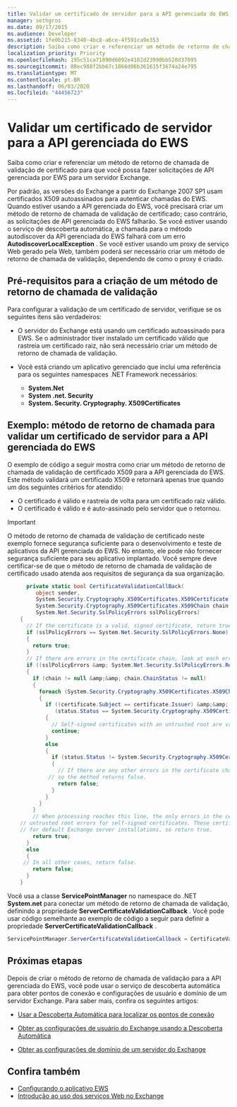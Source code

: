 ```yaml
---
title: Validar um certificado de servidor para a API gerenciada do EWS
manager: sethgros
ms.date: 09/17/2015
ms.audience: Developer
ms.assetid: 1fe0b215-8340-4bc8-a6ce-4f591ca9e353
description: Saiba como criar e referenciar um método de retorno de chamada de validação de certificado para que você possa fazer solicitações de API gerenciada por EWS para um servidor Exchange.
localization_priority: Priority
ms.openlocfilehash: 195c51ca71890d6092e4182d23990bb528d37095
ms.sourcegitcommit: 88ec988f2bb67c1866d06b361615f3674a24e795
ms.translationtype: MT
ms.contentlocale: pt-BR
ms.lasthandoff: 06/03/2020
ms.locfileid: "44456723"
---
```

# <a name="validate-a-server-certificate-for-the-ews-managed-api"></a>Validar um certificado de servidor para a API gerenciada do EWS

Saiba como criar e referenciar um método de retorno de chamada de validação de certificado para que você possa fazer solicitações de API gerenciada por EWS para um servidor Exchange.
  
Por padrão, as versões do Exchange a partir do Exchange 2007 SP1 usam certificados X509 autoassinados para autenticar chamadas do EWS. Quando estiver usando a API gerenciada do EWS, você precisará criar um método de retorno de chamada de validação de certificado; caso contrário, as solicitações de API gerenciada do EWS falharão. Se você estiver usando o serviço de descoberta automática, a chamada para o método autodiscover da API gerenciada do EWS falhará com um erro **AutodiscoverLocalException** . Se você estiver usando um proxy de serviço Web gerado pela Web, também poderá ser necessário criar um método de retorno de chamada de validação, dependendo de como o proxy é criado. 
  
## <a name="prerequisites-for-creating-a-validation-callback-method"></a>Pré-requisitos para a criação de um método de retorno de chamada de validação
<a name="bk_prereq"> </a>

Para configurar a validação de um certificado de servidor, verifique se os seguintes itens são verdadeiros: 
  
- O servidor do Exchange está usando um certificado autoassinado para EWS. Se o administrador tiver instalado um certificado válido que rastreia um certificado raiz, não será necessário criar um método de retorno de chamada de validação. 
    
- Você está criando um aplicativo gerenciado que inclui uma referência para os seguintes namespaces .NET Framework necessários: 
    
  - **System.Net**
  - **System .net. Security**  
  - **System. Security. Cryptography. X509Certificates**
    
## <a name="example-callback-method-to-validate-a-server-certificate-for-the-ews-managed-api"></a>Exemplo: método de retorno de chamada para validar um certificado de servidor para a API gerenciada do EWS
<a name="bk_example"> </a>

O exemplo de código a seguir mostra como criar um método de retorno de chamada de validação de certificado X509 para a API gerenciada do EWS. Este método validará um certificado X509 e retornará apenas true quando um dos seguintes critérios for atendido: 
  
- O certificado é válido e rastreia de volta para um certificado raiz válido.    
- O certificado é válido e é auto-assinado pelo servidor que o retornou. 
    
> [!IMPORTANT]
> O método de retorno de chamada de validação de certificado neste exemplo fornece segurança suficiente para o desenvolvimento e teste de aplicativos da API gerenciada do EWS. No entanto, ele pode não fornecer segurança suficiente para seu aplicativo implantado. Você sempre deve certificar-se de que o método de retorno de chamada de validação de certificado usado atenda aos requisitos de segurança da sua organização. 
  
```cs
      private static bool CertificateValidationCallBack(
         object sender,
         System.Security.Cryptography.X509Certificates.X509Certificate certificate,
         System.Security.Cryptography.X509Certificates.X509Chain chain,
         System.Net.Security.SslPolicyErrors sslPolicyErrors)
    {
      // If the certificate is a valid, signed certificate, return true.
      if (sslPolicyErrors == System.Net.Security.SslPolicyErrors.None)
      {
        return true;
      }
      // If there are errors in the certificate chain, look at each error to determine the cause.
      if ((sslPolicyErrors &amp; System.Net.Security.SslPolicyErrors.RemoteCertificateChainErrors) != 0)
      {
        if (chain != null &amp;&amp; chain.ChainStatus != null)
        {
          foreach (System.Security.Cryptography.X509Certificates.X509ChainStatus status in chain.ChainStatus)
          {
            if ((certificate.Subject == certificate.Issuer) &amp;&amp;
               (status.Status == System.Security.Cryptography.X509Certificates.X509ChainStatusFlags.UntrustedRoot))
            {
              // Self-signed certificates with an untrusted root are valid. 
              continue;
            }
            else
            {
              if (status.Status != System.Security.Cryptography.X509Certificates.X509ChainStatusFlags.NoError)
              {
                // If there are any other errors in the certificate chain, the certificate is invalid,
             // so the method returns false.
                return false;
              }
            }
          }
        }
        // When processing reaches this line, the only errors in the certificate chain are 
    // untrusted root errors for self-signed certificates. These certificates are valid
    // for default Exchange server installations, so return true.
        return true;
      }
      else
      {
     // In all other cases, return false.
        return false;
      }
    }

```

Você usa a classe **ServicePointManager** no namespace do .NET **System.net** para conectar um método de retorno de chamada de validação, definindo a propriedade **ServerCertificateValidationCallback** . Você pode usar código semelhante ao exemplo de código a seguir para definir a propriedade **ServerCertificateValidationCallback** . 
  
```cs
ServicePointManager.ServerCertificateValidationCallback = CertificateValidationCallBack;

```

## <a name="next-steps"></a>Próximas etapas
<a name="bk_example"> </a>

Depois de criar o método de retorno de chamada de validação para a API gerenciada do EWS, você pode usar o serviço de descoberta automática para obter pontos de conexão e configurações de usuário e domínio de um servidor Exchange. Para saber mais, confira os seguintes artigos:
  
- [Usar a Descoberta Automática para localizar os pontos de conexão](how-to-use-autodiscover-to-find-connection-points.md)
    
- [Obter as configurações de usuário do Exchange usando a Descoberta Automática](how-to-get-user-settings-from-exchange-by-using-autodiscover.md)
    
- [Obter as configurações de domínio de um servidor do Exchange](how-to-get-domain-settings-from-an-exchange-server.md)
    
## <a name="see-also"></a>Confira também

- [Configurando o aplicativo EWS](setting-up-your-ews-application.md)  
- [Introdução ao uso dos serviços Web no Exchange](start-using-web-services-in-exchange.md)
    

